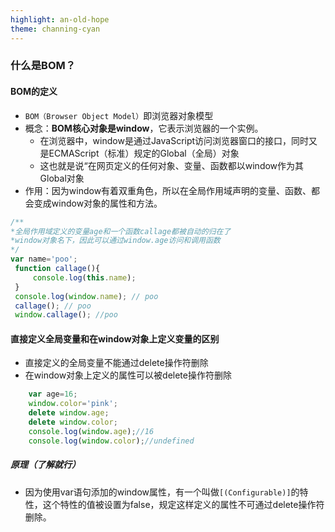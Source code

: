 ```yaml
---
highlight: an-old-hope
theme: channing-cyan
---
```

### 什么是BOM？
#### BOM的定义
   - `BOM（Browser Object Model）`即浏览器对象模型
   - 概念：**BOM核心对象是window**，它表示浏览器的一个实例。
       - 在浏览器中，window是通过JavaScript访问浏览器窗口的接口，同时又是ECMAScript（标准）规定的Global（全局）对象
       - 这也就是说“在网页定义的任何对象、变量、函数都以window作为其Global对象
   - 作用：因为window有着双重角色，所以在全局作用域声明的变量、函数、都会变成window对象的属性和方法。
   ```javascript
/**
*全局作用域定义的变量age和一个函数callage都被自动的归在了
*window对象名下，因此可以通过window.age访问和调用函数
*/  
 var name='poo';
    function callage(){
        console.log(this.name);
    }
    console.log(window.name); // poo
    callage(); // poo
    window.callage(); //poo
```
#### 直接定义全局变量和在window对象上定义变量的区别
-   直接定义的全局变量不能通过delete操作符删除
-   在window对象上定义的属性可以被delete操作符删除
```javascript
    var age=16;
    window.color='pink';
    delete window.age;
    delete window.color;
    console.log(window.age);//16
    console.log(window.color);//undefined
```
#####  原理（了解就行）
   - 因为使用var语句添加的window属性，有一个叫做`[(Configurable)]`的特性，这个特性的值被设置为false，规定这样定义的属性不可通过delete操作符删除。

